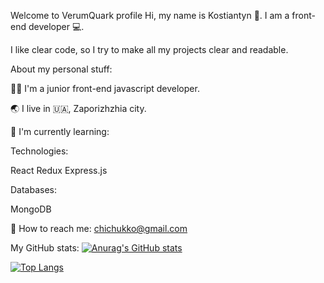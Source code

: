 Welcome to VerumQuark profile
Hi, my name is Kostiantyn 👋. I am a front-end developer 💻.

I like clear code, so I try to make all my projects clear and readable.

About my personal stuff:


👨‍🎓 I'm a junior front-end javascript developer.

🌏 I live in 🇺🇦, Zaporizhzhia city.

📖 I'm currently learning:

Technologies:

React Redux Express.js 

Databases:

MongoDB

📧 How to reach me: chichukko@gmail.com

My GitHub stats:
[![Anurag's GitHub stats](https://github-readme-stats.vercel.app/api?username=VerumQuark&count_private=true&theme=tokyonight)](https://github.com/anuraghazra/github-readme-stats)

[![Top Langs](https://github-readme-stats.vercel.app/api/top-langs/?username=VerumQuark&layout=compact&theme=tokyonight)](https://github.com/anuraghazra/github-readme-stats)
<!--
**VerumQuark/VerumQuark** is a ✨ _special_ ✨ repository because its `README.md` (this file) appears on your GitHub profile.

Here are some ideas to get you started:

- 🔭 I’m currently working on ...
- 🌱 I’m currently learning ...
- 👯 I’m looking to collaborate on ...
- 🤔 I’m looking for help with ...
- 💬 Ask me about ...
- 📫 How to reach me: ...
- 😄 Pronouns: ...
- ⚡ Fun fact: ...
-->
